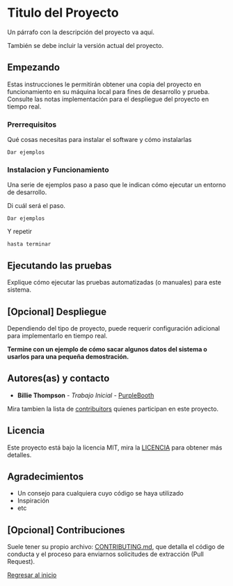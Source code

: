 # Titulo del Proyecto

Un párrafo con la descripción del proyecto va aquí.

También se debe incluir la versión actual del proyecto.

## Empezando

Estas instrucciones le permitirán obtener una copia del proyecto en funcionamiento en su máquina local para fines de desarrollo y prueba. Consulte las notas implementación para el despliegue del proyecto en tiempo real.

### Prerrequisitos

Qué cosas necesitas para instalar el software y cómo instalarlas

```
Dar ejemplos
```

### Instalacion y Funcionamiento

Una serie de ejemplos paso a paso que le indican cómo ejecutar un entorno de desarrollo.

Di cuál será el paso.

```
Dar ejemplos
```

Y repetir

```
hasta terminar
```

## Ejecutando las pruebas

Explique cómo ejecutar las pruebas automatizadas (o manuales) para este sistema.

## [Opcional] Despliegue

Dependiendo del tipo de proyecto, puede requerir configuración adicional para implementarlo en tiempo real.

**Termine con un ejemplo de cómo sacar algunos datos del sistema o usarlos para una pequeña demostración.**

## Autores(as) y contacto

* **Billie Thompson** - *Trabajo Inicial* - [PurpleBooth](https://github.com/PurpleBooth)

Mira tambien la lista de [contribuitors](https://github.com/PurpleBooth/whatismyip/graphs/contributors) quienes participan en este proyecto.

## Licencia

Este proyecto está bajo la licencia MIT, 
mira la [LICENCIA](licencia.md) 
para obtener más detalles.

## Agradecimientos

* Un consejo para cualquiera cuyo código se haya utilizado
* Inspiración
* etc

## [Opcional] Contribuciones

Suele tener su propio archivo: [CONTRIBUTING.md](https://gist.github.com/PurpleBooth/b24679402957c63ec426), que detalla el código de conducta y el proceso para enviarnos solicitudes de extracción (Pull Request).

[Regresar al inicio](README.md)
